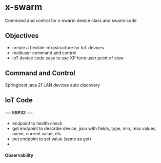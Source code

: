 # x-swarm
Command and control for x-swarm device class and swarm code


## Objectives
- create a flexible infrastructure for IoT devices
- multiuser command and control 
- IoT device code easy to use XP form user point of view


## Command and Control
Springboot java 21
LAN devices auto discovery 


## IoT Code

#### --- ESP32 ---

- endpoint to health check
- get endpoint to describe device, json with fields, type, min, max values, name, current value, etc
- put endpoint to set value (same as get)
- 







#### Observability
